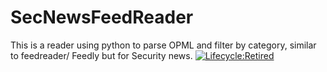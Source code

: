 # SecNewsFeedReader
This is a reader using python to parse OPML and filter by category, similar to feedreader/ Feedly but for Security news. 
[![Lifecycle:Retired](https://img.shields.io/badge/Lifecycle-Retired-d45500)](<Redirect-URL>)
